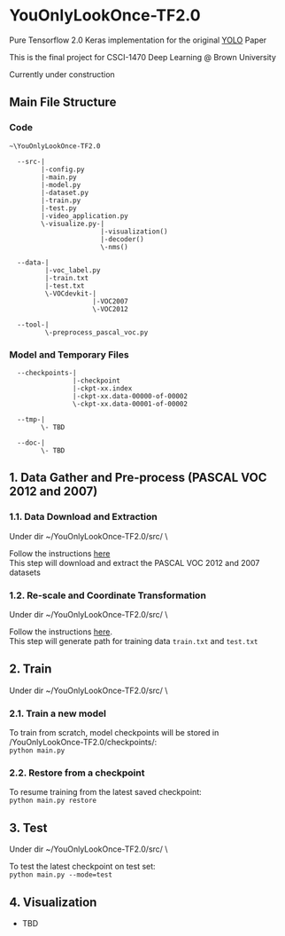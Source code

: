 # YouOnlyLookOnce-TF2.0
Pure Tensorflow 2.0 Keras implementation for the original [YOLO](https://arxiv.org/abs/1506.02640) Paper

This is the final project for CSCI-1470 Deep Learning @ Brown University

Currently under construction 

## Main File Structure
### Code
```
~\YouOnlyLookOnce-TF2.0

  --src-|
        |-config.py
        |-main.py
        |-model.py
        |-dataset.py
        |-train.py
        |-test.py
        |-video_application.py
        \-visualize.py-|
                       |-visualization()
                       |-decoder()
                       \-nms()
        
  --data-|
         |-voc_label.py
         |-train.txt
         |-test.txt
         \-VOCdevkit-|
                     |-VOC2007
                     \-VOC2012
                     
  --tool-|
         \-preprocess_pascal_voc.py
```

### Model and Temporary Files
```
  --checkpoints-|
                |-checkpoint
                |-ckpt-xx.index
                |-ckpt-xx.data-00000-of-00002
                \-ckpt-xx.data-00001-of-00002
  
  --tmp-|
        \- TBD
  
  --doc-|
        \- TBD
```

## 1. Data Gather and Pre-process (PASCAL VOC 2012 and 2007)

### 1.1. Data Download and Extraction
Under dir ~/YouOnlyLookOnce-TF2.0/src/  \

Follow the instructions [here](https://github.com/LoveHRTF/YouOnlyLookOnce-TF2.0/blob/master/data/README.md) \
This step will download and extract the PASCAL VOC 2012 and 2007 datasets

### 1.2. Re-scale and Coordinate Transformation
Under dir ~/YouOnlyLookOnce-TF2.0/src/  \

Follow the instructions [here](https://github.com/LoveHRTF/YouOnlyLookOnce-TF2.0/blob/master/tool/README.md). \
This step will generate path for training data `train.txt` and `test.txt`

## 2. Train
Under dir ~/YouOnlyLookOnce-TF2.0/src/  \

### 2.1. Train a new model
To train from scratch, model checkpoints will be stored in /YouOnlyLookOnce-TF2.0/checkpoints/: \
`python main.py` 
### 2.2. Restore from a checkpoint
To resume training from the latest saved checkpoint: \
`python main.py restore` 

## 3. Test
Under dir ~/YouOnlyLookOnce-TF2.0/src/  \

To test the latest checkpoint on test set: \
`python main.py --mode=test`

## 4. Visualization

* TBD

